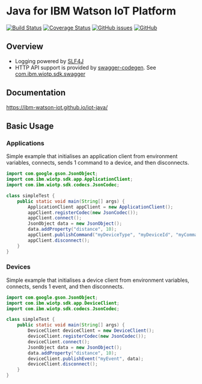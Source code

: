 # Java for IBM Watson IoT Platform

[![Build Status](https://travis-ci.org/ibm-watson-iot/iot-java.svg?branch=master)](https://travis-ci.org/ibm-watson-iot/iot-java)
[![Coverage Status](https://coveralls.io/repos/github/ibm-watson-iot/iot-java/badge.svg?branch=master)](https://coveralls.io/github/ibm-watson-iot/iot-java?branch=master)
[![GitHub issues](https://img.shields.io/github/issues/ibm-watson-iot/iot-java.svg)](https://github.com/ibm-watson-iot/iot-java/issues)
[![GitHub](https://img.shields.io/github/license/ibm-watson-iot/iot-java.svg)](https://github.com/ibm-watson-iot/iot-java/blob/master/LICENSE)


## Overview

- Logging powered by [SLF4J](https://www.slf4j.org/manual.html)
- HTTP API support is provided by [swagger-codegen](https://github.com/swagger-api/swagger-codegen). See [com.ibm.wiotp.sdk.swagger](https://github.ibm.com/ibm-watson-iot/swagger-java)


## Documentation

https://ibm-watson-iot.github.io/iot-java/


## Basic Usage

### Applications

Simple example that initialises an application client from environment variables, connects, sends 1 command to a device, and then disconnects.

```java
import com.google.gson.JsonObject;
import com.ibm.wiotp.sdk.app.ApplicationClient;
import com.ibm.wiotp.sdk.codecs.JsonCodec;

class simpleTest {
	public static void main(String[] args) {
		ApplicationClient appClient = new ApplicationClient();
		appClient.registerCodec(new JsonCodec());
		appClient.connect();
		JsonObject data = new JsonObject();
		data.addProperty("distance", 10);
		appClient.publishCommand("myDeviceType", "myDeviceId", "myCommand", data);
		appClient.disconnect();
	}
}
```


### Devices

Simple example that initialises a device client from environment variables, connects, sends 1 event, and then disconnects.

```java
import com.google.gson.JsonObject;
import com.ibm.wiotp.sdk.app.DeviceClient;
import com.ibm.wiotp.sdk.codecs.JsonCodec;

class simpleTest {
	public static void main(String[] args) {
		DeviceClient deviceClient = new DeviceClient();
		deviceClient.registerCodec(new JsonCodec());
		deviceClient.connect();
		JsonObject data = new JsonObject();
		data.addProperty("distance", 10);
		deviceClient.publishEvent("myEvent", data);
		deviceClient.disconnect();
	}
}
```